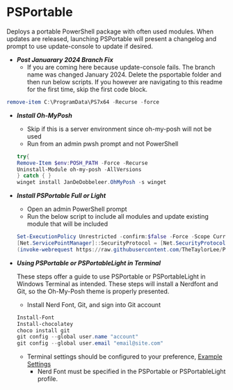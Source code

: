 # PSPortable

Deploys a portable PowerShell package with often used modules. When updates are released, launching PSPortable will present a changelog and prompt to use update-console to update if desired.

* *__Post Januarary 2024 Branch Fix__*
  * If you are coming here because update-console fails. The branch name was changed January 2024. Delete the psportable folder and then run below scripts. If you however are navigating to this readme for the first time, skip the first code block.

```powershell
remove-item C:\ProgramData\PS7x64 -Recurse -force
```

* *__Install Oh-MyPosh__*
  * Skip if this is a server environment since oh-my-posh will not be used
  * Run from an admin pwsh prompt and not PowerShell

  ```powershell
  try{
  Remove-Item $env:POSH_PATH -Force -Recurse
  Uninstall-Module oh-my-posh -AllVersions
  } catch { }
  winget install JanDeDobbeleer.OhMyPosh -s winget
  ```

* *__Install PSPortable Full or Light__*
  * Open an admin PowerShell prompt
  * Run the below script to include all modules and update existing module that will be included

  ```Powershell
  Set-ExecutionPolicy Unrestricted -confirm:$false -Force -Scope CurrentUser
  [Net.ServicePointManager]::SecurityProtocol = [Net.SecurityProtocolType]::Tls12
  (invoke-webrequest https://raw.githubusercontent.com/TheTaylorLee/PSPortable/main/Deploy-Prompter.ps1 -usebasicparsing).content | Invoke-Expression
  ```

* *__Using PSPortable or PSPortableLight in Terminal__*

    These steps offer a guide to use PSPortable or PSPortableLight in Windows Terminal as intended. These steps will install a Nerdfont and Git, so the Oh-My-Posh theme is properly presented.

  * Install Nerd Font, Git, and sign into Git account

  ```Powershell
  Install-Font
  Install-chocolatey
  choco install git
  git config --global user.name "account"
  git config --global user.email "email@site.com"
  ```

  * Terminal settings should be configured to your preference, [Example Settings](https://github.com/TheTaylorLee/PwshProfile/blob/main/WindowsTerminal/CustomSettings.json)
    * Nerd Font must be specified in the PSPortable or PSPortableLight profile.
